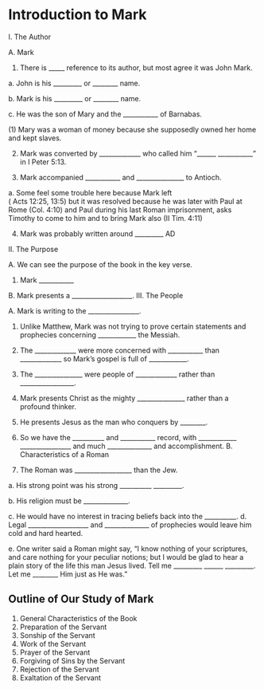 # Introduction to Mark

I.	The Author

A.	Mark

1.	There is _____ reference to its author, but most agree it was
John Mark.  

a.	John is his _________ or ________ name.

b.	Mark is his _________ or ________ name.

c.	He was the son of Mary and the ___________
of Barnabas.  

(1)	Mary was a woman of money because she
supposedly owned her home and kept
slaves.

2.	Mark was converted by _____________ who called him
“______  ___________” in I Peter 5:13.

3.	Mark accompanied ___________ and _______________
to Antioch.  

a.	Some feel some trouble here because Mark left  
( Acts 12:25,  13:5) but it was resolved because he 	was later with Paul at Rome (Col. 4:10)  and Paul
during his last Roman imprisonment, asks Timothy
to come to him and to bring Mark also (II Tim. 4:11)

4.	Mark was probably written around _________ AD

II.	The Purpose

A.	We can see the purpose of the book in the key verse.

1.	Mark ___________

B.	Mark presents a ___________________.
III.	The People

A.	Mark is writing to the ________________.

1.	Unlike Matthew, Mark was not trying to prove certain
statements and prophecies concerning ____________ the
Messiah.

2.	The _____________ were more concerned with 	___________ than _____________ so Mark’s gospel is full  of ____________.

3.	The _______________ were people of _____________
rather than _________________.

4.	 Mark presents Christ as the mighty _______________
rather than a profound thinker.

5.	 He presents Jesus as the man who conquers by ________.

6.	So we have the __________ and ___________ record,
with ____________  ________________ and much
______________ and accomplishment.
B.	Characteristics of a Roman

1.	The Roman was __________________ than the Jew.

a.	His strong point was his strong __________  	_________.

b.	His religion must be ______________.

c.	He would have no interest in tracing beliefs back into 	the __________.
d.	Legal ___________________ and ______________  	of prophecies would leave him cold and hard hearted.

e.	 One writer said a Roman might say, “I know nothing 	of your scriptures, and care nothing for your peculiar  notions; but I would be glad to hear a plain story of 	the life this man Jesus lived.  Tell me _________   ______  _________.  Let me ________ Him just as He was.”


## Outline of Our Study of Mark

1. General Characteristics of the Book
2. Preparation of the Servant
3. Sonship of the Servant
4. Work of the Servant
5. Prayer of the Servant
6. Forgiving of Sins by the Servant
7. Rejection of the Servant
8. Exaltation of the Servant
